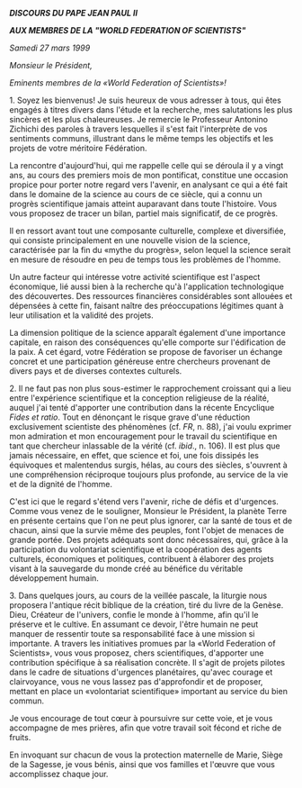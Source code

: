 ***DISCOURS DU PAPE JEAN PAUL II***

***AUX MEMBRES DE LA "WORLD FEDERATION OF SCIENTISTS"***

*Samedi 27 mars 1999*

*Monsieur le Président,*

*Eminents membres de la «World Federation of Scientists»!*

1\. Soyez les bienvenus! Je suis heureux de vous adresser à tous, qui êtes engagés à titres divers dans l'étude et la recherche, mes salutations les plus sincères et les plus chaleureuses. Je remercie le Professeur Antonino Zichichi des paroles à travers lesquelles il s'est fait l'interprète de vos sentiments communs, illustrant dans le même temps les objectifs et les projets de votre méritoire Fédération.

La rencontre d'aujourd'hui, qui me rappelle celle qui se déroula il y a vingt ans, au cours des premiers mois de mon pontificat, constitue une occasion propice pour porter notre regard vers l'avenir, en analysant ce qui a été fait dans le domaine de la science au cours de ce siècle, qui a connu un progrès scientifique jamais atteint auparavant dans toute l'histoire. Vous vous proposez de tracer un bilan, partiel mais significatif, de ce progrès.

Il en ressort avant tout une composante culturelle, complexe et diversifiée, qui consiste principalement en une nouvelle vision de la science, caractérisée par la fin du «mythe du progrès», selon lequel la science serait en mesure de résoudre en peu de temps tous les problèmes de l'homme.

Un autre facteur qui intéresse votre activité scientifique est l'aspect économique, lié aussi bien à la recherche qu'à l'application technologique des découvertes. Des ressources financières considérables sont allouées et dépensées à cette fin, faisant naître des préoccupations légitimes quant à leur utilisation et la validité des projets.

La dimension politique de la science apparaît également d'une importance capitale, en raison des conséquences qu'elle comporte sur l'édification de la paix. A cet égard, votre Fédération se propose de favoriser un échange concret et une participation généreuse entre chercheurs provenant de divers pays et de diverses contextes culturels.

2\. Il ne faut pas non plus sous-estimer le rapprochement croissant qui a lieu entre l'expérience scientifique et la conception religieuse de la réalité, auquel j'ai tenté d'apporter une contribution dans la récente Encyclique *Fides et ratio*. Tout en dénonçant le risque grave d'une réduction exclusivement scientiste des phénomènes (cf. *FR*, n. 88), j'ai voulu exprimer mon admiration et mon encouragement pour le travail du scientifique en tant que chercheur inlassable de la vérité (cf. *ibid*., n. 106). Il est plus que jamais nécessaire, en effet, que science et foi, une fois dissipés les équivoques et malentendus surgis, hélas, au cours des siècles, s'ouvrent à une compréhension réciproque toujours plus profonde, au service de la vie et de la dignité de l'homme.

C'est ici que le regard s'étend vers l'avenir, riche de défis et d'urgences. Comme vous venez de le souligner, Monsieur le Président, la planète Terre en présente certains que l'on ne peut plus ignorer, car la santé de tous et de chacun, ainsi que la survie même des peuples, font l'objet de menaces de grande portée. Des projets adéquats sont donc nécessaires, qui, grâce à la participation du volontariat scientifique et la coopération des agents culturels, économiques et politiques, contribuent à élaborer des projets visant à la sauvegarde du monde créé au bénéfice du véritable développement humain.

3\. Dans quelques jours, au cours de la veillée pascale, la liturgie nous proposera l'antique récit biblique de la création, tiré du livre de la Genèse. Dieu, Créateur de l'univers, confie le monde à l'homme, afin qu'il le préserve et le cultive. En assumant ce devoir, l'être humain ne peut manquer de ressentir toute sa responsabilité face à une mission si importante. A travers les initiatives promues par la «World Federation of Scientists», vous vous proposez, chers scientifiques, d'apporter une contribution spécifique à sa réalisation concrète. Il s'agit de projets pilotes dans le cadre de situations d'urgences planétaires, qu'avec courage et clairvoyance, vous ne vous lassez pas d'approfondir et de proposer, mettant en place un «volontariat scientifique» important au service du bien commun.

Je vous encourage de tout cœur à poursuivre sur cette voie, et je vous accompagne de mes prières, afin que votre travail soit fécond et riche de fruits.

En invoquant sur chacun de vous la protection maternelle de Marie, Siège de la Sagesse, je vous bénis, ainsi que vos familles et l'œuvre que vous accomplissez chaque jour.
